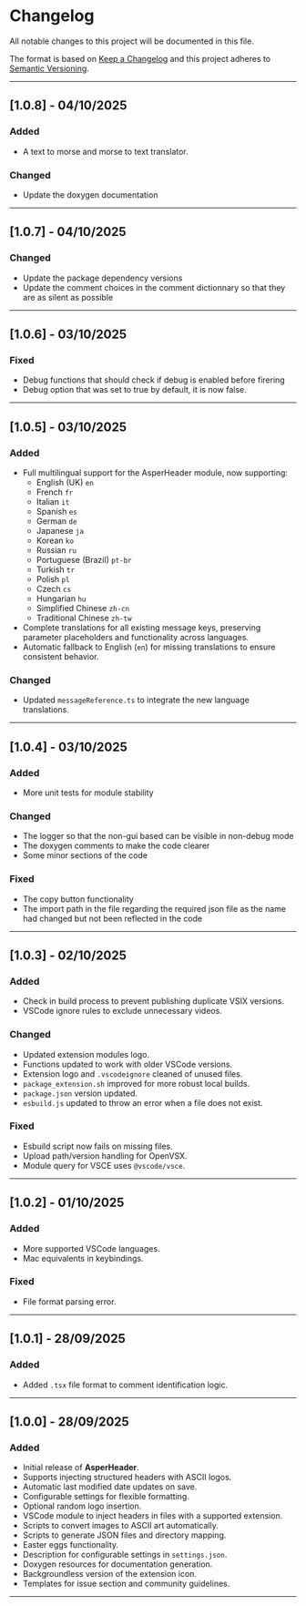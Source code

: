 # Changelog

All notable changes to this project will be documented in this file.

The format is based on [Keep a Changelog](https://keepachangelog.com/en/1.1.0/)
and this project adheres to [Semantic Versioning](https://semver.org/).

---

## [1.0.8] - 04/10/2025

### Added

- A text to morse and morse to text translator.

### Changed

- Update the doxygen documentation

---

## [1.0.7] - 04/10/2025

### Changed

- Update the package dependency versions
- Update the comment choices in the comment dictionnary so that they are as silent as possible

---

## [1.0.6] - 03/10/2025

### Fixed

- Debug functions that should check if debug is enabled before firering
- Debug option that was set to true by default, it is now false.

---

## [1.0.5] - 03/10/2025

### Added

- Full multilingual support for the AsperHeader module, now supporting:
  - English (UK) `en`
  - French `fr`
  - Italian `it`
  - Spanish `es`
  - German `de`
  - Japanese `ja`
  - Korean `ko`
  - Russian `ru`
  - Portuguese (Brazil) `pt-br`
  - Turkish `tr`
  - Polish `pl`
  - Czech `cs`
  - Hungarian `hu`
  - Simplified Chinese `zh-cn`
  - Traditional Chinese `zh-tw`
- Complete translations for all existing message keys, preserving parameter placeholders and functionality across languages.
- Automatic fallback to English (`en`) for missing translations to ensure consistent behavior.

### Changed

- Updated `messageReference.ts` to integrate the new language translations.

---

## [1.0.4] - 03/10/2025

### Added

- More unit tests for module stability

### Changed

- The logger so that the non-gui based can be visible in non-debug mode
- The doxygen comments to make the code clearer
- Some minor sections of the code

### Fixed

- The copy button functionality
- The import path in the file regarding the required json file as the name had changed but not been reflected in the code

---

## [1.0.3] - 02/10/2025

### Added

- Check in build process to prevent publishing duplicate VSIX versions.
- VSCode ignore rules to exclude unnecessary videos.

### Changed

- Updated extension modules logo.
- Functions updated to work with older VSCode versions.
- Extension logo and `.vscodeignore` cleaned of unused files.
- `package_extension.sh` improved for more robust local builds.
- `package.json` version updated.
- `esbuild.js` updated to throw an error when a file does not exist.

### Fixed

- Esbuild script now fails on missing files.
- Upload path/version handling for OpenVSX.
- Module query for VSCE uses `@vscode/vsce`.

---

## [1.0.2] - 01/10/2025

### Added

- More supported VSCode languages.
- Mac equivalents in keybindings.

### Fixed

- File format parsing error.

---

## [1.0.1] - 28/09/2025

### Added

- Added `.tsx` file format to comment identification logic.

---

## [1.0.0] - 28/09/2025

### Added

- Initial release of **AsperHeader**.
- Supports injecting structured headers with ASCII logos.
- Automatic last modified date updates on save.
- Configurable settings for flexible formatting.
- Optional random logo insertion.
- VSCode module to inject headers in files with a supported extension.
- Scripts to convert images to ASCII art automatically.
- Scripts to generate JSON files and directory mapping.
- Easter eggs functionality.
- Description for configurable settings in `settings.json`.
- Doxygen resources for documentation generation.
- Backgroundless version of the extension icon.
- Templates for issue section and community guidelines.

---
